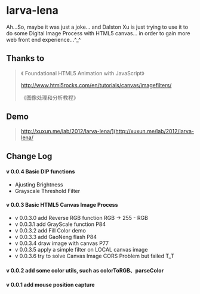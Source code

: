 larva-lena
==========

Ah...So, maybe it was just a joke... and Dalston Xu is just trying to use it to do some Digital Image Process with HTML5 canvas... in order to gain more web front end experience...^_^


## Thanks to

> 《 Foundational HTML5 Animation with JavaScript》
>  
>  http://www.html5rocks.com/en/tutorials/canvas/imagefilters/
>
> 《图像处理和分析教程》


## Demo 

> http://xuxun.me/lab/2012/larva-lena/](http://xuxun.me/lab/2012/larva-lena/

## Change Log

#### v 0.0.4 Basic DIP functions

- Ajusting Brightness
- Grayscale Threshold Filter 

#### v 0.0.3 Basic HTML5 Canvas Image Process

- v 0.0.3.0 add Reverse RGB function RGB -> 255 - RGB
- v 0.0.3.1 add GrayScale function	P84
- v 0.0.3.2 add Fill Color demo	
- v 0.0.3.3 add GaoNeng flash	P84
- v 0.0.3.4 draw image with canvas	P77
- v 0.0.3.5 apply a simple filter on LOCAL canvas image 
- v 0.0.3.6 try to solve Canvas Image CORS Problem but failed T_T

#### v 0.0.2 add some color utils, such as colorToRGB、parseColor
#### v 0.0.1 add mouse position capture

